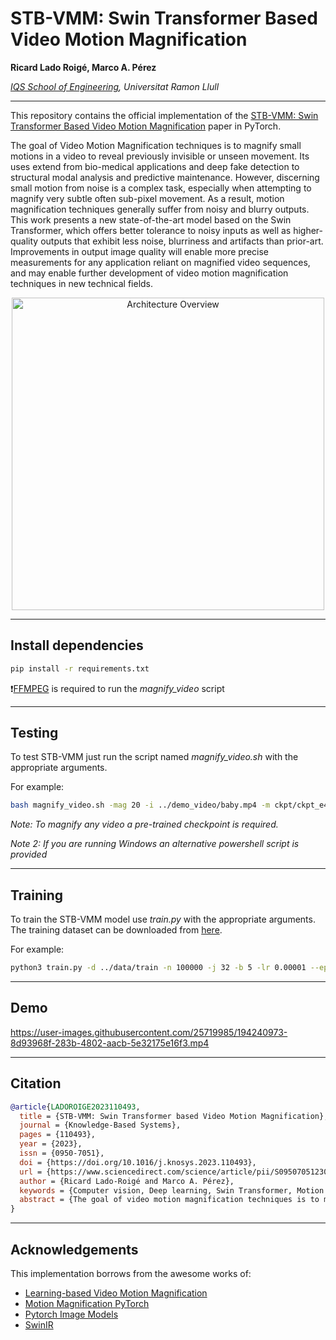 # STB-VMM: Swin Transformer Based Video Motion Magnification

**Ricard Lado Roigé, Marco A. Pérez**

*[IQS School of Engineering](https://www.iqs.edu/en 'IQS'), Universitat Ramon Llull*

---

This repository contains the official implementation of the [STB-VMM: Swin Transformer Based Video Motion Magnification](https://arxiv.org/abs/2302.10001 'paper') paper in PyTorch.

The goal of Video Motion Magnification techniques is to magnify small motions in a video to reveal previously invisible or unseen movement. Its uses extend from bio-medical applications and deep fake detection to structural modal analysis and predictive maintenance. However, discerning small motion from noise is a complex task, especially when attempting to magnify very subtle often sub-pixel movement. As a result, motion magnification techniques generally suffer from noisy and blurry outputs. This work presents a new state-of-the-art model based on the Swin Transformer, which offers better tolerance to noisy inputs as well as higher-quality outputs that exhibit less noise, blurriness and artifacts than prior-art. Improvements in output image quality will enable more precise measurements for any application reliant on magnified video sequences, and may enable further development of video motion magnification techniques in new technical fields.

<p style="text-align: center;"><img src="https://user-images.githubusercontent.com/25719985/176877923-ac6c27cd-5b97-4fed-aedd-739d10ef679b.png" alt="Architecture Overview" width="500"/></p>

---
## Install dependencies
```bash
pip install -r requirements.txt
```

❗[FFMPEG](https://ffmpeg.org/ 'ffmpeg-5.1.2') is required to run the *magnify_video* script

---
## Testing
To test STB-VMM just run the script named *magnify_video.sh* with the appropriate arguments. 

For example:

```bash
bash magnify_video.sh -mag 20 -i ../demo_video/baby.mp4 -m ckpt/ckpt_e49.pth.tar -o STB-VMM_demo_x20_static -s ../demo_video/ -f 30
```
*Note: To magnify any video a pre-trained checkpoint is required.*

*Note 2: If you are running Windows an alternative powershell script is provided*

---
## Training
To train the STB-VMM model use *train.py* with the appropriate arguments. The training dataset can be downloaded from [here](https://groups.csail.mit.edu/graphics/deep_motion_mag/data/readme.txt). 

For example:

```bash
python3 train.py -d ../data/train -n 100000 -j 32 -b 5 -lr 0.00001 --epochs 50 #--resume ckpt/ckpt_e01.pth.tar
```

---
## Demo

https://user-images.githubusercontent.com/25719985/194240973-8d93968f-283b-4802-aacb-5e32175e16f3.mp4

---
## Citation
```bibtex
@article{LADOROIGE2023110493,
  title = {STB-VMM: Swin Transformer based Video Motion Magnification},
  journal = {Knowledge-Based Systems},
  pages = {110493},
  year = {2023},
  issn = {0950-7051},
  doi = {https://doi.org/10.1016/j.knosys.2023.110493},
  url = {https://www.sciencedirect.com/science/article/pii/S0950705123002435},
  author = {Ricard Lado-Roigé and Marco A. Pérez},
  keywords = {Computer vision, Deep learning, Swin Transformer, Motion magnification, Image quality assessment},
  abstract = {The goal of video motion magnification techniques is to magnify small motions in a video to reveal previously invisible or unseen movement. Its uses extend from bio-medical applications and deepfake detection to structural modal analysis and predictive maintenance. However, discerning small motion from noise is a complex task, especially when attempting to magnify very subtle, often sub-pixel movement. As a result, motion magnification techniques generally suffer from noisy and blurry outputs. This work presents a new state-of-the-art model based on the Swin Transformer, which offers better tolerance to noisy inputs as well as higher-quality outputs that exhibit less noise, blurriness, and artifacts than prior-art. Improvements in output image quality will enable more precise measurements for any application reliant on magnified video sequences, and may enable further development of video motion magnification techniques in new technical fields.}
}
```

---
## Acknowledgements

This implementation borrows from the awesome works of:
- [Learning-based Video Motion Magnification](https://github.com/12dmodel/deep_motion_mag 'Tensorflow implementation of Learning-based Video Motion Magnification')
- [Motion Magnification PyTorch](https://github.com/kkjh0723/motion_magnification_pytorch 'Jinhyung')
- [Pytorch Image Models](https://github.com/rwightman/pytorch-image-models 'Ross Wightman')
- [SwinIR](https://github.com/JingyunLiang/SwinIR 'Image Restoration Using Swin Transformer')
